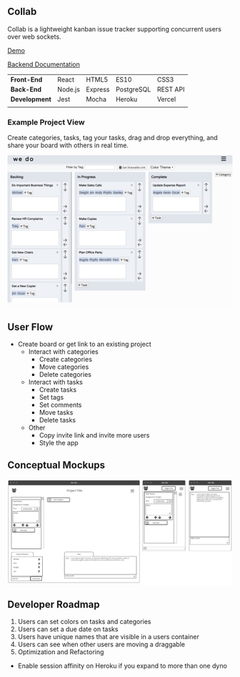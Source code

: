 ## Collab

Collab is a lightweight kanban issue tracker supporting concurrent users over web sockets.

[Demo](https://wedo.pmnord.now.sh/)

[Backend Documentation](https://github.com/pmnord/todo-management-react-capstone-server)

|                 |         |         |            |          |
| --------------- | ------- | ------- | ---------- | -------- |
| **Front-End**   | React   | HTML5   | ES10       | CSS3     |
| **Back-End**    | Node.js | Express | PostgreSQL | REST API |
| **Development** | Jest    | Mocha   | Heroku     | Vercel   |
|                 |         |         |            |          |

### Example Project View

Create categories, tasks, tag your tasks, drag and drop everything, and share your board with others in real time.

![Application View](./resources/screenshot1.png)

## User Flow

- Create board or get link to an existing project
  - Interact with categories
    - Create categories
    - Move categories
    - Delete categories
  - Interact with tasks
    - Create tasks
    - Set tags
    - Set comments
    - Move tasks
    - Delete tasks
  - Other
    - Copy invite link and invite more users
    - Style the app

## Conceptual Mockups

![Desktop Wireframe](./resources/cap3wireframes.png)

## Developer Roadmap

1. Users can set colors on tasks and categories
1. Users can set a due date on tasks
1. Users have unique names that are visible in a users container
1. Users can see when other users are moving a draggable
1. Optimization and Refactoring

- Enable session affinity on Heroku if you expand to more than one dyno
